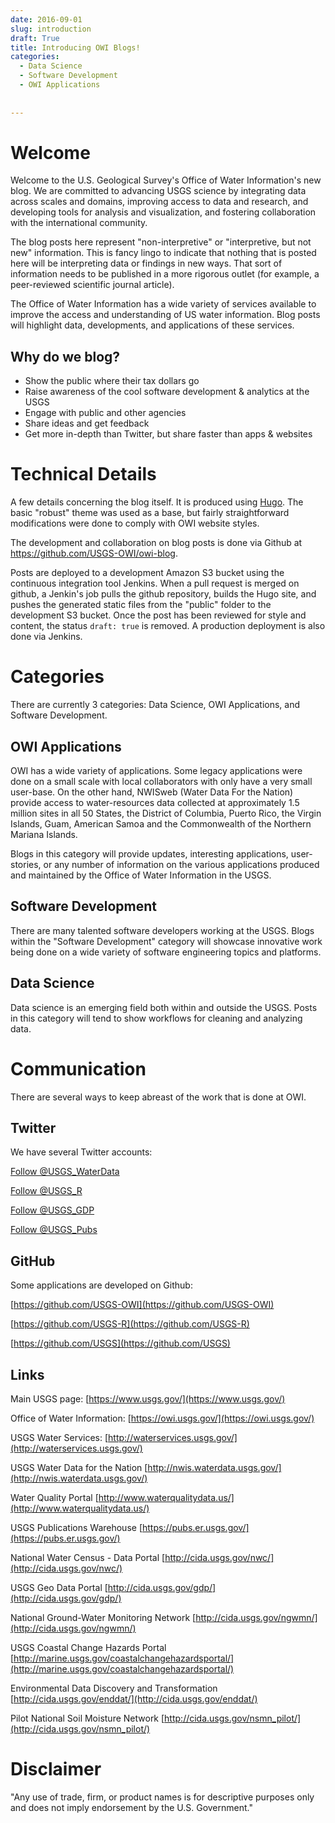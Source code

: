 ```yaml
---
date: 2016-09-01
slug: introduction
draft: True
title: Introducing OWI Blogs!
categories: 
  - Data Science
  - Software Development
  - OWI Applications
 
 
---
```

Welcome
=======

Welcome to the U.S. Geological Survey's Office of Water Information's new blog. We are committed to advancing USGS science by integrating data across scales and domains, improving access to data and research, and developing tools for analysis and visualization, and fostering collaboration with the international community.

The blog posts here represent "non-interpretive" or "interpretive, but not new" information. This is fancy lingo to indicate that nothing that is posted here will be interpreting data or findings in new ways. That sort of information needs to be published in a more rigorous outlet (for example, a peer-reviewed scientific journal article).

The Office of Water Information has a wide variety of services available to improve the access and understanding of US water information. Blog posts will highlight data, developments, and applications of these services. 

Why do we blog?
---------------

-   Show the public where their tax dollars go
-   Raise awareness of the cool software development & analytics at the USGS
-   Engage with public and other agencies
-   Share ideas and get feedback
-   Get more in-depth than Twitter, but share faster than apps & websites

Technical Details
=================

A few details concerning the blog itself. It is produced using [Hugo](https://gohugo.io/). The basic "robust" theme was used as a base, but fairly straightforward modifications were done to comply with OWI website styles.

The development and collaboration on blog posts is done via Github at <https://github.com/USGS-OWI/owi-blog>.

Posts are deployed to a development Amazon S3 bucket using the continuous integration tool Jenkins. When a pull request is merged on github, a Jenkin's job pulls the github repository, builds the Hugo site, and pushes the generated static files from the "public" folder to the development S3 bucket. Once the post has been reviewed for style and content, the status `draft: true` is removed. A production deployment is also done via Jenkins.

Categories
==========

There are currently 3 categories: Data Science, OWI Applications, and Software Development.

OWI Applications
----------------

OWI has a wide variety of applications. Some legacy applications were done on a small scale with local collaborators with only have a very small user-base. On the other hand, NWISweb (Water Data For the Nation) provide access to water-resources data collected at approximately 1.5 million sites in all 50 States, the District of Columbia, Puerto Rico, the Virgin Islands, Guam, American Samoa and the Commonwealth of the Northern Mariana Islands.

Blogs in this category will provide updates, interesting applications, user-stories, or any number of information on the various applications produced and maintained by the Office of Water Information in the USGS.

Software Development
--------------------

There are many talented software developers working at the USGS. Blogs within the "Software Development" category will showcase innovative work being done on a wide variety of software engineering topics and platforms.

Data Science
------------

Data science is an emerging field both within and outside the USGS. Posts in this category will tend to show workflows for cleaning and analyzing data. 

Communication
==========

There are several ways to keep abreast of the work that is done at OWI.

Twitter
-------
We have several Twitter accounts:

<a href="https://twitter.com/USGS_WaterData" class="twitter-follow-button" data-show-count="false">Follow @USGS_WaterData</a><script async src="//platform.twitter.com/widgets.js" charset="utf-8"></script>

<a href="https://twitter.com/USGS_R" class="twitter-follow-button" data-show-count="false">Follow @USGS_R</a><script async src="//platform.twitter.com/widgets.js" charset="utf-8"></script>

<a href="https://twitter.com/USGS_GDP" class="twitter-follow-button" data-show-count="false">Follow @USGS_GDP</a><script async src="//platform.twitter.com/widgets.js" charset="utf-8"></script>

<a href="https://twitter.com/USGS_Pubs" class="twitter-follow-button" data-show-count="false">Follow @USGS_Pubs</a><script async src="//platform.twitter.com/widgets.js" charset="utf-8"></script>


GitHub
-------

Some applications are developed on Github:

[https://github.com/USGS-OWI](https://github.com/USGS-OWI)

[https://github.com/USGS-R](https://github.com/USGS-R)

[https://github.com/USGS](https://github.com/USGS)


Links
-------

Main USGS page:
[https://www.usgs.gov/](https://www.usgs.gov/)

Office of Water Information:
[https://owi.usgs.gov/](https://owi.usgs.gov/)

USGS Water Services:
[http://waterservices.usgs.gov/](http://waterservices.usgs.gov/)

USGS Water Data for the Nation
[http://nwis.waterdata.usgs.gov/](http://nwis.waterdata.usgs.gov/)

Water Quality Portal
[http://www.waterqualitydata.us/](http://www.waterqualitydata.us/)

USGS Publications Warehouse
[https://pubs.er.usgs.gov/](https://pubs.er.usgs.gov/)

National Water Census - Data Portal
[http://cida.usgs.gov/nwc/](http://cida.usgs.gov/nwc/)

USGS Geo Data Portal
[http://cida.usgs.gov/gdp/](http://cida.usgs.gov/gdp/)

National Ground-Water Monitoring Network
[http://cida.usgs.gov/ngwmn/](http://cida.usgs.gov/ngwmn/)

USGS Coastal Change Hazards Portal
[http://marine.usgs.gov/coastalchangehazardsportal/](http://marine.usgs.gov/coastalchangehazardsportal/)

Environmental Data Discovery and Transformation
[http://cida.usgs.gov/enddat/](http://cida.usgs.gov/enddat/)

Pilot National Soil Moisture Network
[http://cida.usgs.gov/nsmn_pilot/](http://cida.usgs.gov/nsmn_pilot/)

Disclaimer
==========
"Any use of trade, firm, or product names is for descriptive purposes only and does not imply endorsement by the U.S. Government."

